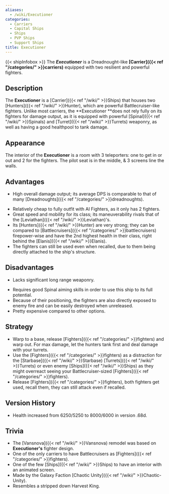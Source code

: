 ```yaml
---
aliases:
  - /wiki/Executioner
categories:
  - Carriers
  - Capital Ships
  - Ships
  - PVP Ships
  - Support Ships
title: Executioner
---
```


{{< shipInfobox >}} The **_Executioner_** is a Dreadnought-like **[Carrier]({{< ref "/categories/" >}}carriers)** equipped with two resilient and powerful fighters.

## Description

The **Executioner** is a [Carrier]({{< ref "/wiki/" >}}Ships) that houses two [Hunters]({{< ref "/wiki/" >}}Hunter), which are powerful Battlecruiser-like fighters. Unlike most carriers, the **Executioner **does not rely fully on its fighters for damage output, as it is equipped with powerful [Spinal]({{< ref "/wiki/" >}}Spinals) and [Turret]({{< ref "/wiki/" >}}Turrets) weaponry, as well as having a good healthpool to tank damage.

## Appearance

The interior of the **Executioner** is a room with 3 teleporters: one to get in or out and 2 for the fighters. The pilot seat is in the middle, & 3 screens line the walls.

## Advantages

- High overall damage output; its average DPS is comparable to that of many [Dreadnoughts]({{< ref "/categories/" >}}dreadnoughts).

<!-- -->

- Relatively cheap to fully outfit with AI Fighters, as it only has 2 fighters.
- Great speed and mobility for its class; its maneuverability rivals that of the [Leviathan]({{< ref "/wiki/" >}}Leviathan)'s.
- Its [Hunters]({{< ref "/wiki/" >}}Hunter) are very strong; they can be compared to [Battlecruisers]({{< ref "/categories/" >}}battlecruisers) firepower-wise and have the 2nd highest health in their class, right behind the [Elanis]({{< ref "/wiki/" >}}Elanis).
- The fighters can still be used even when recalled, due to them being directly attached to the ship's structure.

## Disadvantages

- Lacks significant long range weaponry.

<!-- -->

- Requires good Spinal aiming skills in order to use this ship to its full potential.
- Because of their positioning, the fighters are also directly exposed to enemy fire and can be easily destroyed when unreleased.
- Pretty expensive compared to other options.

## Strategy

- Warp to a base, release [Fighters]({{< ref "/categories/" >}}fighters) and warp out. For max damage, let the hunters tank first and deal damage with your turrets.
- Use the [Fighters]({{< ref "/categories/" >}}fighters) as a distraction for the [Starbase]({{< ref "/wiki/" >}}Starbase) [Turrets]({{< ref "/wiki/" >}}Turrets) or even enemy [Ships]({{< ref "/wiki/" >}}Ships) as they might overreact seeing your Battlecruiser-sized [Fighters]({{< ref "/categories/" >}}fighters).
- Release [Fighters]({{< ref "/categories/" >}}fighters), both fighters get used, recall them, they can still attack even if recalled.

## Version History

- Health increased from 6250/5250 to 8000/6000 in version .68d.

## Trivia

- The [Vansnova]({{< ref "/wiki/" >}}Vansnova) remodel was based on **Executioner's** fighter design.
- One of the only carriers to have Battlecruisers as [Fighters]({{< ref "/categories/" >}}fighters).
- One of the few [Ships]({{< ref "/wiki/" >}}Ships) to have an interior with an animated screen.
- Made by the Galaxy Faction [Chaotic Unity]({{< ref "/wiki/" >}}Chaotic-Unity).
- Resembles a stripped down Harvest King.
